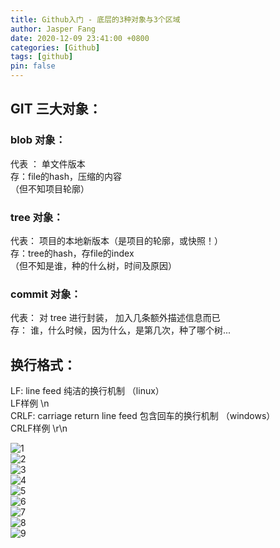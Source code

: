 ```yaml
---
title: Github入门 - 底层的3种对象与3个区域
author: Jasper Fang
date: 2020-12-09 23:41:00 +0800
categories: [Github]
tags: [github]
pin: false
---
```



## GIT 三大对象：
### blob 对象：      
代表 ： 单文件版本   
存：file的hash，压缩的内容   
（但不知项目轮廓）  
### tree 对象：        
代表： 项目的本地新版本（是项目的轮廓，或快照！）    
存：tree的hash，存file的index    
（但不知是谁，种的什么树，时间及原因）  
### commit 对象：   
代表： 对 tree 进行封装， 加入几条额外描述信息而已  
存：   谁，什么时候，因为什么，是第几次，种了哪个树...  


## 换行格式：  
LF:  line feed    纯洁的换行机制 （linux）  
LF样例    \n  
CRLF: carriage return line feed 包含回车的换行机制 （windows）  
CRLF样例   \r\n  

![1](https://github.com/i493052739/i493052739.github.io/tree/master/assets/img/postimage/1.png "")  
![2](https://github.com/i493052739/i493052739.github.io/tree/master/assets/img/postimage/2.png "")  
![3](https://github.com/i493052739/i493052739.github.io/tree/master/assets/img/postimage/3.png "")  
![4](https://github.com/i493052739/i493052739.github.io/tree/master/assets/img/postimage/4.png "")  
![5](https://github.com/i493052739/i493052739.github.io/tree/master/assets/img/postimage/5.png "")  
![6](https://github.com/i493052739/i493052739.github.io/tree/master/assets/img/postimage/6.png "")  
![7](https://github.com/i493052739/i493052739.github.io/tree/master/assets/img/postimage/7.png "")  
![8](https://github.com/i493052739/i493052739.github.io/tree/master/assets/img/postimage/8.png "")  
![9](https://github.com/i493052739/i493052739.github.io/tree/master/assets/img/postimage/9.png "")  